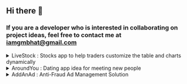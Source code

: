 ## Hi there 👋

<!--

**Here are some ideas to get you started:**

🙋‍♀️ A short introduction - what is your organization all about?
🌈 Contribution guidelines - how can the community get involved?
👩‍💻 Useful resources - where can the community find your docs? Is there anything else the community should know?
🍿 Fun facts - what does your team eat for breakfast?
🧙 Remember, you can do mighty things with the power of [Markdown](https://docs.github.com/github/writing-on-github/getting-started-with-writing-and-formatting-on-github/basic-writing-and-formatting-syntax)
-->


### If you are a developer who is interested in collaborating on project ideas, feel free to contact me at iamgmbhat@gmail.com

<details>
  <summary>
    LiveStock : Stocks app to help traders customize the table and charts dynamically
  </summary>
  
  <br/>
  
  **Introduction:**
  LiveStock is an innovative stocks app that offers traders a dynamic and customizable way to visualize and analyze live stocks data. Our app provides the ability to apply your own mathematics on the existing rows of the live stocks data and create new tables and graphs dynamically.

  **Purpose:**
  The purpose of LiveStock is to provide traders with a more flexible and personalized way to analyze stocks data. By allowing users to customize their own graphs and tables, our app can help traders to better understand market trends and make more informed decisions about their investments.

  **Target Audience:**
  Our target audience is primarily active traders who are looking for a more advanced way to analyze and visualize live stocks data. This includes day traders, swing traders, and other experienced traders who require a high level of customization and flexibility in their analysis.

  **Key Features:**
  1. Customizable Graphs: Our app provides the ability to create custom graphs and charts using the live stocks data. Users can apply their own mathematics and formulas to the data to create personalized graphs that best suit their trading strategies.
  2. Dynamic Tables: Our app allows users to create dynamic tables that update in real-time with live data. Users can apply their own filters and formulas to the data to create custom tables that provide a more detailed view of the stocks data.
  3. User-Friendly Interface: LiveStock has a simple and intuitive interface that is easy to navigate and use. Users can quickly and easily create custom graphs and tables using the app's drag-and-drop functionality.
  4. Real-Time Data: Our app provides real-time data on the stock market, so traders can make informed decisions based on the most up-to-date information.

  **Benefits:**
  1. Personalized Analysis: LiveStock allows traders to create personalized graphs and tables that best suit their trading strategies, providing a more effective way to analyze stocks data.
  2. Increased Flexibility: Our app offers a high level of customization and flexibility, allowing traders to apply their own mathematics and formulas to the live stocks data.
  3. Real-Time Data: LiveStock provides real-time data on the stock market, so traders can make informed decisions based on the most up-to-date information.
  4. User-Friendly Interface: The app has a simple and intuitive interface that is easy to navigate and use, making it accessible to traders of all levels of experience.

  **Conclusion:**
  In conclusion, LiveStock is a powerful and innovative stocks app that offers traders a more personalized and flexible way to analyze and visualize live stocks data. With its customizable graphs and tables, real-time data, and user-friendly interface, LiveStock is poised to become a must-have tool for active traders looking to make informed investment decisions.
  
**To stand out among its competitors, the LiveStock app can focus on offering unique and valuable features that are not found in other similar apps. Here are a few suggestions:**
  1. Simplified interface: While customization and flexibility are crucial, the app's interface should be intuitive and easy to use, even for traders with minimal technical expertise. The app can achieve this by offering a simplified and user-friendly interface that streamlines the customization process.
  2. Real-time alerts: The LiveStock app can offer real-time alerts for traders, such as when a stock reaches a particular price, to help them make timely investment decisions.
  3. Machine learning capabilities: The app can leverage machine learning algorithms to provide predictive insights, trend analysis, and personalized recommendations to traders based on their past performance and investment history.
  4. Seamless integration with brokers: The app can offer seamless integration with popular brokerage platforms to allow traders to execute trades without leaving the app.
  5. Competitive pricing: Offering a competitive pricing model that is more affordable than other similar apps can attract more traders to use the app.

</details> 

<details>
  <summary>
    AroundYou : Dating app idea for meeting new people
  </summary>
  
  <br/>
  
**Introduction**
AroundYou is a dating app designed to help singles meet and connect with each other in social settings, such as clubs and cafes. The app utilizes ad-hoc network communication technology to list all the singles in the range of the user's phone and send them requests to connect. This approach aims to make it easier for singles to discover potential matches in their immediate vicinity and approach them more comfortably.

 **Objectives**
The main objectives of AroundYou are to:
1. Connect singles in social settings based on their proximity to each other
2. Provide a more convenient and comfortable way to approach potential matches
3. Increase the chances of successful connections by providing a more targeted and location-based matching system
4. Create a user-friendly and secure environment for dating and socializing
  
**Target Audience**
AroundYou targets singles who are looking for a more convenient and comfortable way to meet new people in social settings. The app is suitable for individuals of all ages who are comfortable with using technology to enhance their dating and socializing experiences.

**Key Features**
The main features of AroundYou include:
1. Ad-hoc network communication technology to detect singles in the user's proximity
2. Request-based connection system to allow users to approach potential matches more comfortably
3. User profiles with personal information, photos, and interests
4. Chat functionality to enable users to communicate with each other within the app
5. Location-based matching system to connect users with compatible matches in their vicinity
6. User privacy and security measures to ensure a safe and secure environment for dating and socializing
  
**Development Plan**
The development plan for AroundYou includes the following milestones:
1. Initial design and prototyping of the app's user interface and user experience
2. Development of the ad-hoc network communication technology and location-based matching system
3. Integration of the chat functionality and user profile features
4. Testing and optimization of the app's performance, user engagement, and security measures
5. Launch of the app on the App Store and Google Play Store
6. Ongoing maintenance and updates to enhance the app's functionality, user experience, and security measures
  
**Business Model**
1. AroundYou's business model includes the following revenue streams:
2. Freemium model with basic features available for free and premium features available for a subscription fee
3. In-app advertising to generate revenue from relevant third-party advertisers
4. Sponsorship and partnerships with social and dating events to promote the app and increase user engagement
  
**Conclusion**
AroundYou is a dating app that utilizes ad-hoc network communication technology to connect singles in social settings. The app's key features, including location-based matching, request-based connections, and user privacy and security measures, aim to provide a more convenient and comfortable way to meet new people and enhance socializing experiences. With a well-planned development and marketing strategy, AroundYou has the potential to become a popular and successful dating app.
  
</details> 

<details> 

  <summary>
 AddAnAd : Anti-Fraud Ad Management Solution
  </summary>

  <br/>

 **Introduction:**

AddAnAd is a revolutionary anti-fraud ad management solution that empowers advertisers and website owners to protect their investments and ensure genuine engagement with their ads. By combining advanced fraud prevention algorithms with customizable ad delivery, AddAnAd offers a comprehensive platform for optimizing ad campaigns while maintaining the integrity of each engagement.

 **Objective:**

The primary objective of AddAnAd is to provide advertisers and website owners with a secure and customizable platform for managing and delivering ads. Our focus is on preventing ad fraud through real-time monitoring and authentication, while also enabling advertisers to tailor their ads to specific audiences and objectives.

 **Target Audience:**

AddAnAd is designed to serve the following target audiences:

1. **Advertisers:** Brands, businesses, and marketers seeking to reach their target audiences effectively while minimizing the risk of ad fraud.
2. **Website Owners:** Publishers and website administrators who want to offer a reliable ad platform to advertisers and ensure genuine user interactions.
3. **Ad Agencies:** Agencies responsible for managing ad campaigns for clients, who can benefit from advanced fraud prevention tools and customization options.

 **Key Features:**

1. **Ad Fraud Prevention:** AddAnAd employs advanced algorithms to monitor incoming ad traffic in real-time, detecting and preventing fraudulent clicks and impressions.
2. **Customization:** Advertisers can tailor their ad content and redirection routes based on their campaign goals, ensuring a personalized and engaging ad experience.
3. **API Integration:** AddAnAd provides a user-friendly npm package that seamlessly integrates with websites, allowing easy rendering of ads and real-time fraud prevention.
4. **Dynamic Updates:** Advertisers can modify ad content and targeting parameters on the fly, without disrupting the ongoing campaigns.
5. **Real-Time Analytics:** Detailed analytics dashboards provide insights into ad performance, user engagement, and fraud prevention statistics.
6. **User-Friendly Interface:** The web portal offers an intuitive dashboard for advertisers to manage their campaigns, customize ads, and track results.

 **Development Plans:**

1. **Phase 1 - Core Development:**
   - Develop the npm package with API integration capabilities.
   - Implement real-time ad traffic monitoring and fraud prevention algorithms.
   - Create a web portal for advertisers and website owners to register and access their accounts.

2. **Phase 2 - Customization and Analytics:**
   - Integrate customization features, allowing advertisers to create and modify ad content.
   - Develop real-time analytics dashboards for monitoring campaign performance and engagement metrics.
   
3. **Phase 3 - Dynamic Updates and Scaling:**
   - Implement dynamic ad updates without disrupting ongoing campaigns.
   - Scale infrastructure to handle increased traffic and user activity.
   
 **Business Model:**

AddAnAd operates on a subscription-based business model:

1. **Basic Tier:** Free plan with limited features and ad impressions, aimed at small website owners and advertisers.
2. **Pro Tier:** Monthly subscription offering advanced fraud prevention, customization, and analytics features.
3. **Enterprise Tier:** Tailored solutions for large advertisers, agencies, and high-traffic websites, with custom pricing based on their specific requirements.

 **Conclusion:**

AddAnAd is poised to revolutionize the ad management landscape by offering a holistic solution that tackles ad fraud while empowering advertisers with customization options. With our commitment to data security, user-friendly interfaces, and real-time monitoring, AddAnAd is set to become an essential tool for businesses looking to maximize their ad campaign effectiveness and ROI.

</details> 

